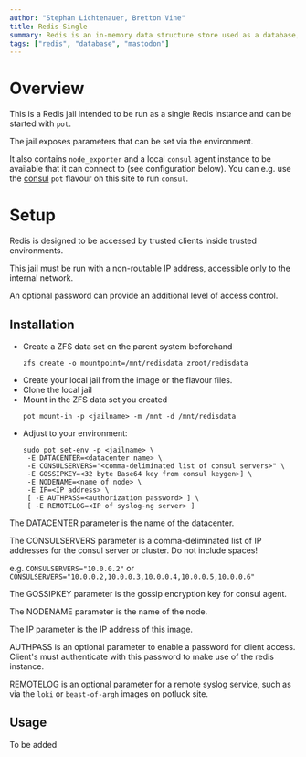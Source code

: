 ```yaml
---
author: "Stephan Lichtenauer, Bretton Vine"
title: Redis-Single
summary: Redis is an in-memory data structure store used as a database, cache, message broker, and streaming engine.
tags: ["redis", "database", "mastodon"]
---
```


# Overview

This is a Redis jail intended to be run as a single Redis instance and can be started with ```pot```.

The jail exposes parameters that can be set via the environment.

It also contains `node_exporter` and a local `consul` agent instance to be
available that it can connect to (see configuration below). You can e.g.
use the [consul](https://potluck.honeyguide.net/blog/consul/) `pot` flavour
on this site to run `consul`.

# Setup

Redis is designed to be accessed by trusted clients inside trusted environments.

This jail must be run with a non-routable IP address, accessible only to the internal network.

An optional password can provide an additional level of access control.

## Installation

* Create a ZFS data set on the parent system beforehand
  ```
  zfs create -o mountpoint=/mnt/redisdata zroot/redisdata
  ```
* Create your local jail from the image or the flavour files.
* Clone the local jail
* Mount in the ZFS data set you created
  ```
  pot mount-in -p <jailname> -m /mnt -d /mnt/redisdata
  ```
* Adjust to your environment:
  ```
  sudo pot set-env -p <jailname> \
   -E DATACENTER=<datacenter name> \
   -E CONSULSERVERS="<comma-deliminated list of consul servers>" \
   -E GOSSIPKEY=<32 byte Base64 key from consul keygen>] \
   -E NODENAME=<name of node> \
   -E IP=<IP address> \
   [ -E AUTHPASS=<authorization password> ] \
   [ -E REMOTELOG=<IP of syslog-ng server> ]
  ```

The DATACENTER parameter is the name of the datacenter.

The CONSULSERVERS parameter is a comma-deliminated list of IP addresses for the consul server or cluster. Do not include spaces!

e.g. ```CONSULSERVERS="10.0.0.2"``` or ```CONSULSERVERS="10.0.0.2,10.0.0.3,10.0.0.4,10.0.0.5,10.0.0.6"```

The GOSSIPKEY parameter is the gossip encryption key for consul agent.

The NODENAME parameter is the name of the node.

The IP parameter is the IP address of this image.

AUTHPASS is an optional parameter to enable a password for client access. Client's must authenticate with this password to make use of the redis instance.

REMOTELOG is an optional parameter for a remote syslog service, such as via the `loki` or `beast-of-argh` images on potluck site.

## Usage

To be added
